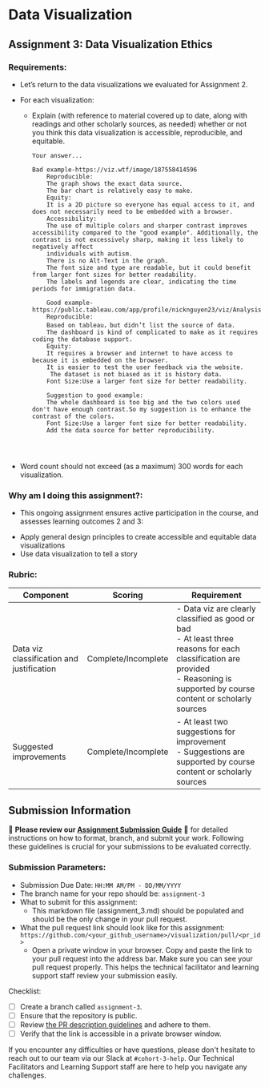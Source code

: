 # Data Visualization

## Assignment 3: Data Visualization Ethics

### Requirements:
- Let’s return to the data visualizations we evaluated for Assignment 2.  
- For each visualization: 
    - Explain (with reference to material covered up to date, along with readings and other scholarly sources, as needed) whether or not you think this data visualization is accessible, reproducible, and equitable. 
        ```
        Your answer...
        
        Bad example-https://viz.wtf/image/187558414596
            Reproducible:
            The graph shows the exact data source.
            The bar chart is relatively easy to make.
            Equity:
            It is a 2D picture so everyone has equal access to it, and does not necessarily need to be embedded with a browser.
            Accessibility:
            The use of multiple colors and sharper contrast improves accessibility compared to the "good example". Additionally, the contrast is not excessively sharp, making it less likely to negatively affect 
            individuals with autism.
            There is no Alt-Text in the graph.
            The font size and type are readable, but it could benefit from larger font sizes for better readability.
            The labels and legends are clear, indicating the time periods for immigration data.
            
            Good example-https://public.tableau.com/app/profile/nicknguyen23/viz/AnalysisofImmigrantstoCanada/Dashboard1
            Reproducible:
            Based on tableau，but didn’t list the source of data. 
            The dashboard is kind of complicated to make as it requires coding the database support.
            Equity:
            It requires a browser and internet to have access to because it is embedded on the browser.
            It is easier to test the user feedback via the website.
             The dataset is not biased as it is history data.
            Font Size:Use a larger font size for better readability.
            
            Suggestion to good example:
            The whole dashboard is too big and the two colors used don't have enough contrast.So my suggestion is to enhance the contrast of the colors.
            Font Size:Use a larger font size for better readability.
            Add the data source for better reproducibility.
            



        ```

- Word count should not exceed (as a maximum) 300 words for each visualization. 

### Why am I doing this assignment?:
- This ongoing assignment ensures active participation in the course, and assesses learning outcomes 2 and 3:  
* Apply general design principles to create accessible and equitable data visualizations
* Use data visualization to tell a story

### Rubric:
| Component               | Scoring   | Requirement                                                 |
|-------------------------|-----------|-------------------------------------------------------------|
| Data viz classification and justification | Complete/Incomplete | - Data viz are clearly classified as good or bad<br />- At least three reasons for each classification are provided<br />- Reasoning is supported by course content or scholarly sources |
| Suggested improvements  | Complete/Incomplete | - At least two suggestions for improvement<br />- Suggestions are supported by course content or scholarly sources |

## Submission Information

🚨 **Please review our [Assignment Submission Guide](https://github.com/UofT-DSI/onboarding/blob/main/onboarding_documents/submissions.md)** 🚨 for detailed instructions on how to format, branch, and submit your work. Following these guidelines is crucial for your submissions to be evaluated correctly.

### Submission Parameters:
* Submission Due Date: `HH:MM AM/PM - DD/MM/YYYY`
* The branch name for your repo should be: `assignment-3`
* What to submit for this assignment:
    * This markdown file (assignment_3.md) should be populated and should be the only change in your pull request.
* What the pull request link should look like for this assignment: `https://github.com/<your_github_username>/visualization/pull/<pr_id>`
    * Open a private window in your browser. Copy and paste the link to your pull request into the address bar. Make sure you can see your pull request properly. This helps the technical facilitator and learning support staff review your submission easily.

Checklist:
- [ ] Create a branch called `assignment-3`.
- [ ] Ensure that the repository is public.
- [ ] Review [the PR description guidelines](https://github.com/UofT-DSI/onboarding/blob/main/onboarding_documents/submissions.md#guidelines-for-pull-request-descriptions) and adhere to them.
- [ ] Verify that the link is accessible in a private browser window.

If you encounter any difficulties or have questions, please don't hesitate to reach out to our team via our Slack at `#cohort-3-help`. Our Technical Facilitators and Learning Support staff are here to help you navigate any challenges.
